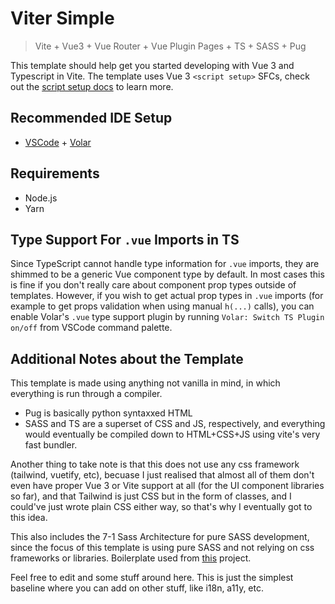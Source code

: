 # Viter Simple

> Vite + Vue3 + Vue Router + Vue Plugin Pages + TS + SASS + Pug

This template should help get you started developing with Vue 3 and Typescript in Vite. The template uses Vue 3 `<script setup>` SFCs, check out the [script setup docs](https://v3.vuejs.org/api/sfc-script-setup.html#sfc-script-setup) to learn more.

## Recommended IDE Setup

- [VSCode](https://code.visualstudio.com/) + [Volar](https://marketplace.visualstudio.com/items?itemName=johnsoncodehk.volar)

## Requirements

- Node.js
- Yarn

## Type Support For `.vue` Imports in TS

Since TypeScript cannot handle type information for `.vue` imports, they are shimmed to be a generic Vue component type by default. In most cases this is fine if you don't really care about component prop types outside of templates. However, if you wish to get actual prop types in `.vue` imports (for example to get props validation when using manual `h(...)` calls), you can enable Volar's `.vue` type support plugin by running `Volar: Switch TS Plugin on/off` from VSCode command palette.

## Additional Notes about the Template

This template is made using anything not vanilla in mind, in which everything is run through a compiler.

- Pug is basically python syntaxxed HTML
- SASS and TS are a superset of CSS and JS, respectively, and everything would eventually be compiled down to HTML+CSS+JS using vite's very fast bundler.

Another thing to take note is that this does not use any css framework (tailwind, vuetify, etc), becuase I just realised that almost all of them don't even have proper Vue 3 or Vite support at all (for the UI component libraries so far), and that Tailwind is just CSS but in the form of classes, and I could've just wrote plain CSS either way, so that's why I eventually got to this idea.

This also includes the 7-1 Sass Architecture for pure SASS development, since the focus of this template is using pure SASS and not relying on css frameworks or libraries. Boilerplate used from [this](https://github.com/KittyGiraudel/sass-boilerplate/tree/master/stylesheets) project.

Feel free to edit and some stuff around here. This is just the simplest baseline where you can add on other stuff, like i18n, a11y, etc.
